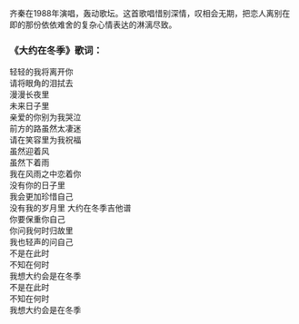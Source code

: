 

齐秦在1988年演唱，轰动歌坛。这首歌唱惜别深情，叹相会无期，把恋人离别在即的那份依依难舍的复杂心情表达的淋漓尽致。

### 《大约在冬季》歌词：

轻轻的我将离开你  
请将眼角的泪拭去  
漫漫长夜里  
未来日子里  
亲爱的你别为我哭泣  
前方的路虽然太凄迷  
请在笑容里为我祝福  
虽然迎着风  
虽然下着雨  
我在风雨之中恋着你  
没有你的日子里  
我会更加珍惜自己  
没有我的岁月里 大约在冬季吉他谱  
你要保重你自己  
你问我何时归故里  
我也轻声的问自己  
不是在此时  
不知在何时  
我想大约会是在冬季  
不是在此时  
不知在何时  
我想大约会是在冬季

